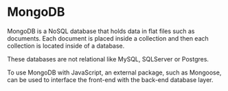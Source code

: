 # MongoDB

MongoDB is a NoSQL database that holds data in flat files such as documents. Each document is placed inside a collection and then each collection is located inside of a database.

These databases are not relational like MySQL, SQLServer or Postgres.

To use MongoDB with JavaScript, an external package, such as Mongoose, can be used to interface the front-end with the back-end database layer.
